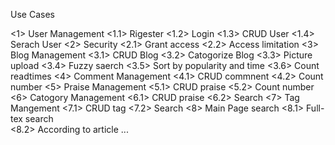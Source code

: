 Use Cases

<1> User Management
	<1.1> Rigester
	<1.2> Login
	<1.3> CRUD User
	<1.4> Serach User
<2> Security 
	<2.1> Grant access
	<2.2> Access limitation
<3> Blog Management
	<3.1> CRUD Blog
	<3.2> Catogorize Blog
	<3.3> Picture upload
	<3.4> Fuzzy saerch
	<3.5> Sort by popularity and time
	<3.6> Count readtimes
<4> Comment Management
	<4.1> CRUD commnent
	<4.2> Count number
<5> Praise Management
	<5.1> CRUD praise
	<5.2> Count number
<6> Catogory Management
	<6.1> CRUD praise
	<6.2> Search
<7> Tag Mangement
	<7.1> CRUD tag
	<7.2> Search
<8> Main Page search
	 <8.1> Full-tex search	
	 <8.2> According to article
	 ...
